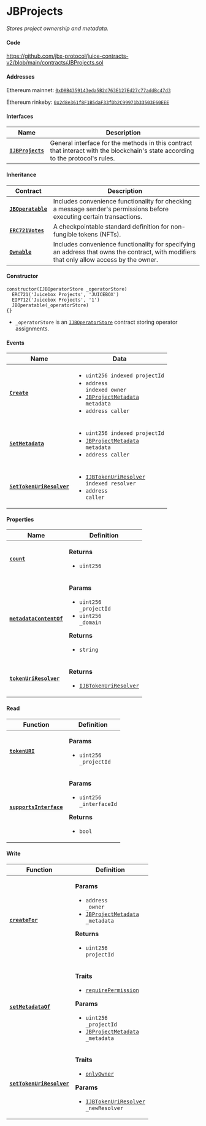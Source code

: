 # JBProjects

_Stores project ownership and metadata._

#### Code

https://github.com/jbx-protocol/juice-contracts-v2/blob/main/contracts/JBProjects.sol

#### Addresses

Ethereum mainnet: [`0xD8B4359143eda5B2d763E127Ed27c77addBc47d3`](https://etherscan.io/address/0xD8B4359143eda5B2d763E127Ed27c77addBc47d3)

Ethereum rinkeby: [`0x2d8e361f8F1B5daF33fDb2C99971b33503E60EEE`](https://rinkeby.etherscan.io/address/0x2d8e361f8F1B5daF33fDb2C99971b33503E60EEE)

#### Interfaces

| Name                                                 | Description                                                                                                                              |
| ---------------------------------------------------- | ---------------------------------------------------------------------------------------------------------------------------------------- |
| [**`IJBProjects`**](/dev/api/interfaces/ijbprojects.md) | General interface for the methods in this contract that interact with the blockchain's state according to the protocol's rules. |

#### Inheritance

| Contract                                                                     | Description                                                                                                           |
| ---------------------------------------------------------------------------- | --------------------------------------------------------------------------------------------------------------------- |
| [**`JBOperatable`**](/dev/api/contracts/or-abstract/jboperatable/)                           | Includes convenience functionality for checking a message sender's permissions before executing certain transactions. |
| [**`ERC721Votes`**](https://docs.openzeppelin.com/contracts/4.x/dev/api/token/erc721#ERC721Votes) | A checkpointable standard definition for non-fungible tokens (NFTs).                                                                  |
| [**`Ownable`**](https://docs.openzeppelin.com/contracts/4.x/dev/api/access#Ownable) | Includes convenience functionality for specifying an address that owns the contract, with modifiers that only allow access by the owner. |

#### Constructor

```
constructor(IJBOperatorStore _operatorStore)
  ERC721('Juicebox Projects', 'JUICEBOX')
  EIP712('Juicebox Projects', '1')
  JBOperatable(_operatorStore)
{}
```

* `_operatorStore` is an [`IJBOperatorStore`](/dev/api/interfaces/ijboperatorstore.md) contract storing operator assignments.

#### Events

| Name                                                                                                      | Data                                                                                                                                                                                                                                 |
| --------------------------------------------------------------------------------------------------------- | ------------------------------------------------------------------------------------------------------------------------------------------------------------------------------------------------------------------------------------ |
| [**`Create`**](/dev/api/contracts/jbprojects/events/create.md)                                                                          | <ul><li><code>uint256 indexed projectId</code></li><li><code>address indexed owner</code></li><li><code>[JBProjectMetadata](/dev/api/data-structures/jbprojectmetadata.md) metadata</code></li><li><code>address caller</code></li></ul>                  |
| [**`SetMetadata`**](/dev/api/contracts/jbprojects/events/setmetadata.md) | <ul><li><code>uint256 indexed projectId</code></li><li><code>[JBProjectMetadata](/dev/api/data-structures/jbprojectmetadata.md) metadata</code></li><li><code>address caller</code></li></ul>                                                                                                         |
| [**`SetTokenUriResolver`**](/dev/api/contracts/jbprojects/events/settokenuriresolver.md) | <ul><li><code>[IJBTokenUriResolver](/dev/api/interfaces/ijbtokenuriresolver.md) indexed resolver</code></li><li><code>address caller</code></li></ul>                                                                                                         |

#### Properties

| Name                                                                                                        | Definition                                                                                                                                                                 |
| ----------------------------------------------------------------------------------------------------------- | -------------------------------------------------------------------------------------------------------------------------------------------------------------------------- |
| [**`count`**](/dev/api/contracts/jbprojects/properties/count.md)                                                                          | <p><strong>Returns</strong></p><ul><li><code>uint256</code></li></ul>                                                                                                |
| [**`metadataContentOf`**](/dev/api/contracts/jbprojects/properties/metadatacontentof.md) | <p><strong>Params</strong></p><ul><li><code>uint256 _projectId</code></li><li><code>uint256 _domain</code></li></ul><p><strong>Returns</strong></p><ul><li><code>string</code></li></ul>                    |
| [**`tokenUriResolver`**](/dev/api/contracts/jbprojects/properties/tokenuriresolver.md) | <p><strong>Returns</strong></p><ul><li><code>[IJBTokenUriResolver](/dev/api/interfaces/ijbtokenuriresolver.md)</code></li></ul>                    |

#### Read

| Function                                                                                                     | Definition                                                                                                                                                                                                                                                                                                                      |
| ------------------------------------------------------------------------------------------------------------ | ------------------------------------------------------------------------------------------------------------------------------------------------------------------------------------------------------------------------------------------------------------------------------------------------------------------------------- |
| [**`tokenURI`**](/dev/api/contracts/jbprojects/read/tokenuri.md) | <p><strong>Params</strong></p><ul><li><code>uint256 _projectId</code></li></ul>                                                                                                                          |
| [**`supportsInterface`**](/dev/api/contracts/jbprojects/read/supportsinterface.md) | <p><strong>Params</strong></p><ul><li><code>uint256 _interfaceId</code></li></ul><p><strong>Returns</strong></p><ul><li><code>bool</code></li></ul> |

#### Write

| Function                                                                                                     | Definition                                                                                                                                                                                                                                                                                                                      |
| ------------------------------------------------------------------------------------------------------------ | ------------------------------------------------------------------------------------------------------------------------------------------------------------------------------------------------------------------------------------------------------------------------------------------------------------------------------- |
| [**`createFor`**](/dev/api/contracts/jbprojects/write/createfor.md)                                                                        | <p><strong>Params</strong></p><ul><li><code>address _owner</code></li><li><code>[JBProjectMetadata](/dev/api/data-structures/jbprojectmetadata.md) _metadata</code></li></ul><p><strong>Returns</strong></p><ul><li><code>uint256 projectId</code></li></ul>                                             |
| [**`setMetadataOf`**](/dev/api/contracts/jbprojects/write/setmetadataof.md) | <p><strong>Traits</strong></p><ul><li><code>[requirePermission](/dev/api/contracts/or-abstract/jboperatable/modifiers/requirepermission.md)</code></li></ul><p><strong>Params</strong></p><ul><li><code>uint256 _projectId</code></li><li><code>[JBProjectMetadata](/dev/api/data-structures/jbprojectmetadata.md) _metadata</code></li></ul>                                                                                                                          |
| [**`setTokenUriResolver`**](/dev/api/contracts/jbprojects/write/settokenuriresolver.md) | <p><strong>Traits</strong></p><ul><li><code>[onlyOwner](https://docs.openzeppelin.com/contracts/4.x/dev/api/access#Ownable-onlyOwner--)</code></li></ul><p><strong>Params</strong></p><ul><li><code>[IJBTokenUriResolver](/dev/api/interfaces/ijbtokenuriresolver.md) _newResolver</code></li></ul>                                                                                                                          |
